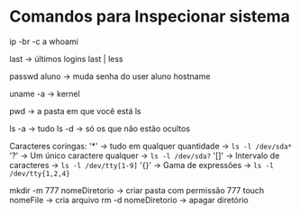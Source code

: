 # Comandos para Inspecionar sistema

ip -br -c a
whoami

last -> últimos logins
last | less

passwd aluno -> muda senha do user aluno
hostname

uname -a -> kernel

pwd -> a pasta em que você está
ls

ls -a -> tudo
ls -d -> só os que não estão ocultos

Caracteres coringas:
'*' -> tudo em qualquer quantidade -> `ls -l /dev/sda*`
'?' -> Um único caractere qualquer -> `ls -l /dev/sda?` 
'[]' -> Intervalo de caracteres -> `ls -l /dev/tty[1-9]`
'{}' -> Gama de expressões -> `ls -l /dev/tty{1,2,4}`

mkdir -m 777 nomeDiretorio -> criar pasta com permissão 777
touch nomeFile -> cria arquivo
rm -d nomeDiretorio -> apagar diretório

